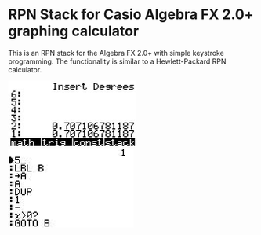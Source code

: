 # RPN Stack for Casio Algebra FX 2.0+ graphing calculator 
This is an RPN stack for the Algebra FX 2.0+ with simple keystroke programming. The functionality is similar to a Hewlett-Packard RPN calculator.

![RPN stack](images/screen1.JPG)
![Programming screen](images/screen2.JPG)
